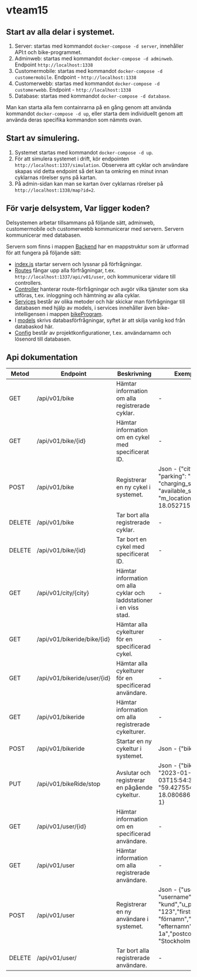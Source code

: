 # vteam15

## Start av alla delar i systemet.

1. Server: startas med kommandot `docker-compose -d server`, innehåller API:t och bike-programmet.
2. Adminweb: startas med kommandot `docker-compose -d adminweb`. Endpoint `http://localhost:1338`
3. Customermobile: startas med kommandot `docker-compose -d customermobile`. Endpoint - `http://localhost:1338`
4. Customerwebb: startas med kommandot `docker-compose -d customerwebb`. Endpoint - `http://localhost:1338`
5. Database: startas med kommandot `docker-compose -d database`. 

Man kan starta alla fem containrarna på en gång genom att använda kommandot `docker-compose -d up`, eller starta dem individuellt genom att använda deras specifika kommandon som nämnts ovan.

## Start av simulering.

1. Systemet startas med kommandot `docker-compose -d up`.
2. För att simulera systemet i drift, kör endpointen `http://localhost:1337/simulation`. Observera att cyklar och användare skapas vid detta endpoint så det kan ta omkring en minut innan cyklarnas rörelser syns på kartan.
3. På admin-sidan kan man se kartan över cyklarnas rörelser på `http://localhost:1338/map?id=2`.

## För varje delsystem, Var ligger koden?
Delsystemen arbetar tillsammans på följande sätt, adminweb, customermobile och customerwebb kommunicerar med servern. 
Servern kommunicerar med databasen.

Servern som finns i mappen [Backend](https://github.com/bjornmolin90/vteam15/tree/dev/backend) har en mappstruktur som är utformad för att fungera på följande sätt: 
- [index.js](https://github.com/bjornmolin90/vteam15/blob/dev/backend/index.js) startar servern och lyssnar på förfrågningar. 
- [Routes](https://github.com/bjornmolin90/vteam15/tree/dev/backend/routes) fångar upp alla förfrågningar, t.ex. `http://localhost:1337/api/v01/user`, och kommunicerar vidare till controllers. 
- [Controller](https://github.com/bjornmolin90/vteam15/tree/dev/backend/controller) hanterar route-förfrågningar och avgör vilka tjänster som ska utföras, t.ex. inloggning och hämtning av alla cyklar. 
- [Services](https://github.com/bjornmolin90/vteam15/tree/dev/backend/services) består av olika metoder och här skickar man förfrågningar till databasen med hjälp av models, i services innehåller även bike-intelligensen i mappen [bikeProgram](https://github.com/bjornmolin90/vteam15/tree/dev/backend/services/bikeProgram).
- I [models](https://github.com/bjornmolin90/vteam15/tree/dev/backend/models) skrivs databasförfrågningar, syftet är att skilja vanlig kod från databaskod här. 
- [Config](https://github.com/bjornmolin90/vteam15/tree/dev/backend/config) består av projektkonfigurationer, t.ex. användarnamn och lösenord till databasen.

## Api dokumentation

Metod | Endpoint | Beskrivning | Exempel på POST & PUT
---|---|---|---
GET | /api/v01/bike | Hämtar information om alla registrerade cyklar. | -
GET | /api/v01/bike/{id} | Hämtar information om en cykel med specificerat ID. | -
POST | /api/v01/bike | Registrerar en ny cykel i systemet. | Json - {"city": "stockholm", "parking": "on-street", "charging_status":"100", "available_status":"ledig", "m_location": "59.338758, 18.052715", "speed": "0"}
DELETE | /api/v01/bike | Tar bort alla registrerade cyklar. | -
DELETE | /api/v01/bike/{id} | Tar bort en cykel med specificerat ID. | -
GET | /api/v01/city/{city} | Hämtar information om alla cyklar och laddstationer i en viss stad. | -
GET | /api/v01/bikeride/bike/{id} | Hämtar alla cykelturer för en specificerad cykel. | -
GET | /api/v01/bikeride/user/{id} | Hämtar alla cykelturer för en specificerad användare. | -
GET | /api/v01/bikeride | Hämtar information om alla registrerade cykelturer. | -
POST | /api/v01/bikeride | Startar en ny cykeltur i systemet. | Json - {"bikeId":7, "userId":1}
PUT | /api/v01/bikeRide/stop | Avslutar och registrerar en pågående cykeltur. | Json - {"bike_id": 7,"startTime": "2023-01-03T15:54:32.788Z","startLocation": "59.42755469191417, 18.080686541663738","user_id": 1}
GET | /api/v01/user/{id} | Hämtar information om en specificerad användare. | -
GET | /api/v01/user | Hämtar information om alla registrerade användare. | -
POST | /api/v01/user | Registrerar en ny användare i systemet. | Json - {"username": "username","u_type": "kund","u_password": "123","firstname": "förnamn","lastname": "efternamn","adress": "adress 1a","postcode": "31123","city": "Stockholm","saldo": 1000}
DELETE | /api/v01/user/ | Tar bort alla registrerade användare. | -

